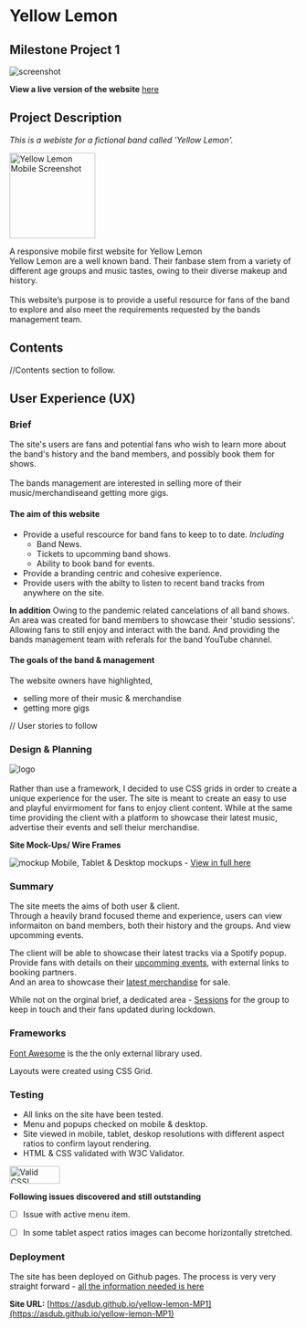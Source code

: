 # Yellow Lemon
## Milestone Project 1 
![screenshot](https://github.com/asdub/yellow-lemon-MP1/blob/master/readme/screenshots/screenshot-desktop.png "Yellow Lemon Desktop Screenshot")

**View a live version of the website** [here](https://asdub.github.io/yellow-lemon-MP1/)

## Project Description
*This is a webiste for a fictional band called 'Yellow Lemon'.*

<img src="https://github.com/asdub/yellow-lemon-MP1/blob/master/readme/screenshots/yellow-lemon-mobile.png" width="150" alt="Yellow Lemon Mobile Screenshot"/>

A responsive mobile first website for Yellow Lemon\
Yellow Lemon are a well known band. Their fanbase stem from a variety of different age groups and music tastes, owing to their diverse makeup and history.\
\
This website’s purpose is to provide a useful resource for fans of the band to explore and also meet the requirements requested by the bands management team. 


## Contents 
//Contents section to follow.

## User Experience (UX)
### Brief 

The site's users are fans and potential fans who wish to learn more
about the band's history and the band members, and possibly book
them for shows.\
\
The bands management are interested in selling more of their music/merchandiseand getting more gigs.


#### The aim of this website
- Provide a useful rescource for band fans to keep to to date.
    *Including*
    - Band News.
    - Tickets to upcomming band shows.
    - Ability to book band for events.
- Provide a branding centric and cohesive experience.
- Provide users with the abilty to listen to recent band tracks from anywhere on the site. 

**In addition**
Owing to the pandemic related cancelations of all band shows.\
An area was created for band members to showcase their 'studio sessions'. Allowing fans to still enjoy and interact with the band. 
And providing the bands management team with referals for the band YouTube channel. 

#### The goals of the band & management
The website owners have highlighted,
- selling more of their music & merchandise
- getting more gigs



// User stories to follow
 

### Design & Planning
![logo](https://github.com/asdub/yellow-lemon-MP1/blob/master/yellow-lemon-logo-small.png "Yellow Lemon Logo")
<br>
<br>
Rather than use a framework, I decided to use CSS grids in order to create a unique experience for the user. 
The site is meant to create an easy to use and playful envirmoment for fans to enjoy client content. 
While at the same time providing the client with a platform to showcase their latest music, advertise their 
events and sell theiur merchandise.

**Site Mock-Ups/ Wire Frames**

![mockup](https://github.com/asdub/yellow-lemon-MP1/blob/master/mockups_screenshot.png "Yellow Lemon Logo")
Mobile, Tablet & Desktop mockups  - [View in full here](https://xd.adobe.com/view/17b30f70-61ed-4e79-a028-648b3cdb0ab8-42e0/grid)



### Summary
 The site meets the aims of both user & client.<br>
 Through a heavily brand focused theme and experience, users can view informaiton on band members, 
 both their history and the groups. And view upcomming events. <br>

 The client will be able to showcase their latest tracks via a Spotify popup.<br> 
 Provide fans with details on their [upcomming events](https://asdub.github.io/yellow-lemon-MP1/#events), with external links to booking partners.<br> 
 And an area to showcase their [latest merchandise](https://asdub.github.io/yellow-lemon-MP1/merchandise.html) for sale. <br>

 While not on the orginal brief, a dedicated area - [Sessions](https://asdub.github.io/yellow-lemon-MP1/sessions.html)
 for the group to keep in touch and their fans updated during lockdown.

### Frameworks
[Font Awesome](https://fontawesome.com/) is the the only external library used. 

Layouts were created using CSS Grid. 

### Testing
- All links on the site have been tested. 
- Menu and popups checked on mobile & desktop. 
- Site viewed in mobile, tablet, deskop resolutions with different aspect ratios to confirm layout rendering. 
- HTML & CSS validated with W3C Validator. 

<p>
    <a href="https://jigsaw.w3.org/css-validator/check/referer">
        <img style="border:0;width:88px;height:31px"
            src="https://jigsaw.w3.org/css-validator/images/vcss-blue"
            alt="Valid CSS!" />
    </a>
</p>



**Following issues discovered and still outstanding**
- [ ] Issue with active menu item. 
- [ ] In some tablet aspect ratios images can become horizontally stretched. 



### Deployment
The site has been deployed on Github pages. 
The process is very very straight forward - [all the information needed is here](https://pages.github.com/) 

**Site URL:**
[https://asdub.github.io/yellow-lemon-MP1](https://asdub.github.io/yellow-lemon-MP1) 


